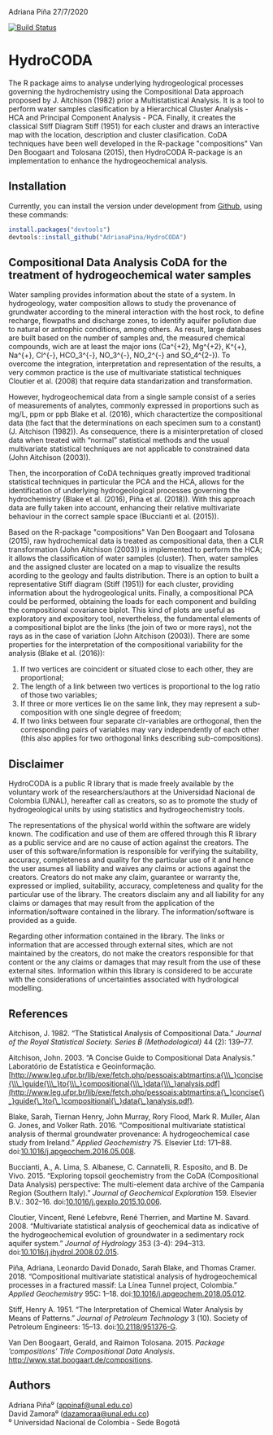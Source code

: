Adriana Piña
27/7/2020





[![Build Status](https://travis-ci.com/AdrianaPina/HydroCODA.svg?branch=master)](https://travis-ci.com/AdrianaPina/HydroCODA)

HydroCODA
=========

The R package aims to analyse underlying hydrogeological processes governing the hydrochemistry using the Compositional Data approach proposed by J. Aitchison (1982) prior a Multistatistical Analysis. It is a tool to perform water samples clasification by a Hierarchical Cluster Analysis - HCA and Principal Component Analysis - PCA. Finally, it creates the classical Stiff Diagram Stiff (1951) for each cluster and draws an interactive map with the location, description and cluster clasification. CoDA techniques have been well developed in the R-package "compositions" Van Den Boogaart and Tolosana (2015), then HydroCODA R-package is an implementation to enhance the hydrogeochemical analysis.

Installation
------------

Currently, you can install the version under development from [Github](https://github.com/AdrianaPina/HydroCODA), using these commands:

``` r
install.packages("devtools")
devtools::install_github("AdrianaPina/HydroCODA")
```

Compositional Data Analysis CoDA for the treatment of hydrogeochemical water samples
------------------------------------------------------------------------------------

Water sampling provides information about the state of a system. In hydrogeology, water composition allows to study the provenance of grundwater according to the mineral interaction with the host rock, to define recharge, flowpaths and discharge zones, to identify aquifer pollution due to natural or antrophic conditions, among others. As result, large databases are built based on the number of samples and, the measured chemical compounds, wich are at least the major ions (Ca^{+2}, Mg^{+2}, K^{+}, Na^{+}, Cl^{-}, HCO\_3^{-}, NO\_3^{-}, NO\_2^{-} and SO\_4^{2-}). To overcome the integration, interpretation and representation of the results, a very common practice is the use of multivariate statistical techniques Cloutier et al. (2008) that require data standarization and transformation.

However, hydrogeochemical data from a single sample consist of a series of measurements of analytes, commonly expressed in proportions such as mg/L, ppm or ppb Blake et al. (2016), which charactertize the compositional data (the fact that the determinations on each specimen sum to a constant) (J. Aitchison (1982)). As consequence, there is a misinterpretation of closed data when treated with “normal” statistical methods and the usual multivariate statistical techniques are not applicable to constrained data (John Aitchison (2003)).

Then, the incorporation of CoDA techniques greatly improved traditional statistical techniques in particular the PCA and the HCA, allows for the identification of underlying hydrogeological processes governing the hydrochemistry (Blake et al. (2016), Piña et al. (2018)). With this approach data are fully taken into account, enhancing their relative multivariate behaviour in the correct sample space (Buccianti et al. (2015)).

Based on the R-package "compositions" Van Den Boogaart and Tolosana (2015), raw hydrochemical data is treated as compositional data, then a CLR transformation (John Aitchison (2003)) is implemented to perform the HCA; it allows the classification of water samples (cluster). Then, water samples and the assigned cluster are located on a map to visualize the results acording to the geology and faults distribution. There is an option to built a representative Stiff diagram (Stiff (1951)) for each cluster, providing information about the hydrogeological units. Finally, a compositional PCA could be performed, obtaining the loads for each component and building the compositional covariance biplot. This kind of plots are useful as exploratory and expository tool, nevertheless, the fundamental elements of a compositional biplot are the links (the join of two or more rays), not the rays as in the case of variation (John Aitchison (2003)). There are some properties for the interpretation of the compositional variability for the analysis (Blake et al. (2016)):

1.  If two vertices are coincident or situated close to each other, they are proportional;
2.  The length of a link between two vertices is proportional to the log ratio of those two variables;
3.  If three or more vertices lie on the same link, they may represent a sub-composition with one single degree of freedom;
4.  If two links between four separate clr-variables are orthogonal, then the corresponding pairs of variables may vary independently of each other (this also applies for two orthogonal links describing sub-compositions).

Disclaimer
----------

HydroCODA is a public R library that is made freely available by the voluntary work of the researchers/authors at the Universidad Nacional de Colombia (UNAL), hereafter call as creators, so as to promote the study of hydrogeological units by using statistics and hydrogeochemistry tools.

The representations of the physical world within the software are widely known. The codification and use of them are offered through this R library as a public service and are no cause of action against the creators. The user of this software/information is responsible for verifying the suitability, accuracy, completeness and quality for the particular use of it and hence the user asumes all liability and waives any claims or actions against the creators. Creators do not make any claim, guarantee or warranty the, expressed or implied, suitability, accuracy, completeness and quality for the particular use of the library. The creators disclaim any and all liability for any claims or damages that may result from the application of the information/software contained in the library. The information/software is provided as a guide.

Regarding other information contained in the library. The links or information that are accessed through external sites, which are not maintained by the creators, do not make the creators responsible for that content or the any claims or damages that may result from the use of these external sites. Information within this library is considered to be accurate with the considerations of uncertainties associated with hydrological modelling.

References
----------

Aitchison, J. 1982. “The Statistical Analysis of Compositional Data.” *Journal of the Royal Statistical Society. Series B (Methodological)* 44 (2): 139–77.

Aitchison, John. 2003. “A Concise Guide to Compositional Data Analysis.” Laboratório de Estatística e Geoinformação. [http://www.leg.ufpr.br/lib/exe/fetch.php/pessoais:abtmartins:a{\\\_}concise{\\\_}guide{\\\_}to{\\\_}compositional{\\\_}data{\\\_}analysis.pdf](http://www.leg.ufpr.br/lib/exe/fetch.php/pessoais:abtmartins:a{\_}concise{\_}guide{\_}to{\_}compositional{\_}data{\_}analysis.pdf).

Blake, Sarah, Tiernan Henry, John Murray, Rory Flood, Mark R. Muller, Alan G. Jones, and Volker Rath. 2016. “Compositional multivariate statistical analysis of thermal groundwater provenance: A hydrogeochemical case study from Ireland.” *Applied Geochemistry* 75. Elsevier Ltd: 171–88. doi:[10.1016/j.apgeochem.2016.05.008](https://doi.org/10.1016/j.apgeochem.2016.05.008).

Buccianti, A., A. Lima, S. Albanese, C. Cannatelli, R. Esposito, and B. De Vivo. 2015. “Exploring topsoil geochemistry from the CoDA (Compositional Data Analysis) perspective: The multi-element data archive of the Campania Region (Southern Italy).” *Journal of Geochemical Exploration* 159. Elsevier B.V.: 302–16. doi:[10.1016/j.gexplo.2015.10.006](https://doi.org/10.1016/j.gexplo.2015.10.006).

Cloutier, Vincent, René Lefebvre, René Therrien, and Martine M. Savard. 2008. “Multivariate statistical analysis of geochemical data as indicative of the hydrogeochemical evolution of groundwater in a sedimentary rock aquifer system.” *Journal of Hydrology* 353 (3-4): 294–313. doi:[10.1016/j.jhydrol.2008.02.015](https://doi.org/10.1016/j.jhydrol.2008.02.015).

Piña, Adriana, Leonardo David Donado, Sarah Blake, and Thomas Cramer. 2018. “Compositional multivariate statistical analysis of hydrogeochemical processes in a fractured massif: La Línea Tunnel project, Colombia.” *Applied Geochemistry* 95C: 1–18. doi:[10.1016/j.apgeochem.2018.05.012](https://doi.org/10.1016/j.apgeochem.2018.05.012).

Stiff, Henry A. 1951. “The Interpretation of Chemical Water Analysis by Means of Patterns.” *Journal of Petroleum Technology* 3 (10). Society of Petroleum Engineers: 15–13. doi:[10.2118/951376-G](https://doi.org/10.2118/951376-G).

Van Den Boogaart, Gerald, and Raimon Tolosana. 2015. *Package ’compositions’ Title Compositional Data Analysis*. <http://www.stat.boogaart.de/compositions>.

</div>

## Authors
 Adriana Piña⁰ (appinaf@unal.edu.co)\
 David Zamora⁰ (dazamoraa@unal.edu.co)\
 ⁰ Universidad Nacional de Colombia - Sede Bogotá 
